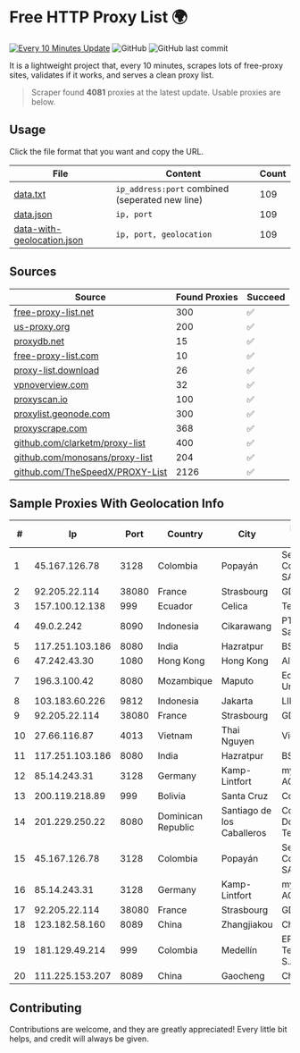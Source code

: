 
# Free HTTP Proxy List 🌍

[![Every 10 Minutes Update](https://github.com/mertguvencli/http-proxy-list/actions/workflows/main.yml/badge.svg?branch=main)](https://github.com/mertguvencli/http-proxy-list/actions/workflows/main.yml)
![GitHub](https://img.shields.io/github/license/mertguvencli/http-proxy-list)
![GitHub last commit](https://img.shields.io/github/last-commit/mertguvencli/http-proxy-list)

It is a lightweight project that, every 10 minutes, scrapes lots of free-proxy sites, validates if it works, and serves a clean proxy list.


> Scraper found **4081** proxies at the latest update. Usable proxies are below.

## Usage

Click the file format that you want and copy the URL.


|File|Content|Count|
|----|-------|-----|
|[data.txt](https://raw.githubusercontent.com/mertguvencli/http-proxy-list/main/proxy-list/data.txt)|`ip_address:port` combined (seperated new line)|109|
|[data.json](https://raw.githubusercontent.com/mertguvencli/http-proxy-list/main/proxy-list/data.json)|`ip, port`|109|
|[data-with-geolocation.json](https://raw.githubusercontent.com/mertguvencli/http-proxy-list/main/proxy-list/data-with-geolocation.json)|`ip, port, geolocation`|109|

## Sources

|Source|Found Proxies|Succeed|
|------|-------------|-------|
|[free-proxy-list.net](https://free-proxy-list.net)|300|✅|
|[us-proxy.org](https://www.us-proxy.org)|200|✅|
|[proxydb.net](http://proxydb.net)|15|✅|
|[free-proxy-list.com](https://free-proxy-list.com/?page=&port=&type%5B%5D=http&type%5B%5D=https&up_time=0&search=Search)|10|✅|
|[proxy-list.download](https://www.proxy-list.download/HTTP)|26|✅|
|[vpnoverview.com](https://vpnoverview.com/privacy/anonymous-browsing/free-proxy-servers)|32|✅|
|[proxyscan.io](https://www.proxyscan.io)|100|✅|
|[proxylist.geonode.com](https://proxylist.geonode.com/api/proxy-list?limit=300&page=1&sort_by=lastChecked&sort_type=desc&protocols=http,https)|300|✅|
|[proxyscrape.com](https://api.proxyscrape.com/v2/?request=displayproxies&protocol=http&timeout=10000&country=all&ssl=all&anonymity=all)|368|✅|
|[github.com/clarketm/proxy-list](https://raw.githubusercontent.com/clarketm/proxy-list/master/proxy-list-raw.txt)|400|✅|
|[github.com/monosans/proxy-list](https://raw.githubusercontent.com/monosans/proxy-list/main/proxies/http.txt)|204|✅|
|[github.com/TheSpeedX/PROXY-List](https://raw.githubusercontent.com/TheSpeedX/PROXY-List/master/http.txt)|2126|✅|


## Sample Proxies With Geolocation Info

|#|Ip|Port|Country|City|Internet Service Provider|
|-|--|----|-------|----|-------------------------|
|1|45.167.126.78|3128|Colombia|Popayán|Sepcom Comunicaciones SAS|
|2|92.205.22.114|38080|France|Strasbourg|GD MASS Network|
|3|157.100.12.138|999|Ecuador|Celica|Telconet S.A|
|4|49.0.2.242|8090|Indonesia|Cikarawang|PT Usaha Adi Sanggoro|
|5|117.251.103.186|8080|India|Hazratpur|BSNL Internet|
|6|47.242.43.30|1080|Hong Kong|Hong Kong|Alibaba.com LLC|
|7|196.3.100.42|8080|Mozambique|Maputo|Eduardo Mondlane University|
|8|103.183.60.226|9812|Indonesia|Jakarta|LINTASARTA|
|9|92.205.22.114|38080|France|Strasbourg|GD MASS Network|
|10|27.66.116.87|4013|Vietnam|Thai Nguyen|Viettel Group|
|11|117.251.103.186|8080|India|Hazratpur|BSNL Internet|
|12|85.14.243.31|3128|Germany|Kamp-Lintfort|myLoc managed IT AG|
|13|200.119.218.89|999|Bolivia|Santa Cruz|Cotas Ltda.|
|14|201.229.250.22|8080|Dominican Republic|Santiago de los Caballeros|Compañía Dominicana de Teléfonos S. A.|
|15|45.167.126.78|3128|Colombia|Popayán|Sepcom Comunicaciones SAS|
|16|85.14.243.31|3128|Germany|Kamp-Lintfort|myLoc managed IT AG|
|17|92.205.22.114|38080|France|Strasbourg|GD MASS Network|
|18|123.182.58.160|8089|China|Zhangjiakou|Chinanet|
|19|181.129.49.214|999|Colombia|Medellín|EPM Telecomunicaciones S.A. E.S.P.|
|20|111.225.153.207|8089|China|Gaocheng|Chinanet|



## Contributing

Contributions are welcome, and they are greatly appreciated! Every
little bit helps, and credit will always be given.

